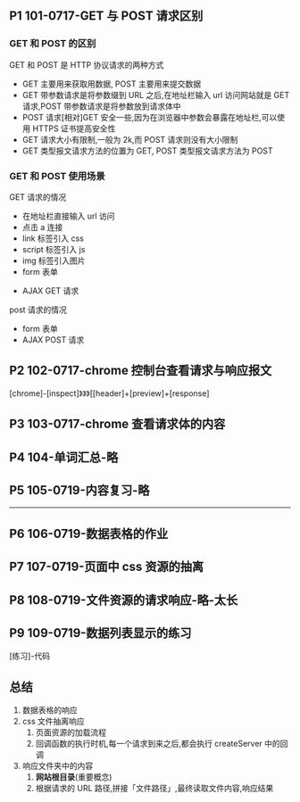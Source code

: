 ## P1 101-0717-GET 与 POST 请求区别

### GET 和 POST 的区别

GET 和 POST 是 HTTP 协议请求的两种方式

- GET 主要用来获取用数据, POST 主要用来提交数据
- GET 带参数请求是将参数缀到 URL 之后,在地址栏输入 url 访问网站就是 GET 请求,POST 带参数请求是将参数放到请求体中
- POST 请求[相对]GET 安全一些,因为在浏览器中参数会暴露在地址栏,可以使用 HTTPS 证书提高安全性
- GET 请求大小有限制,一般为 2k,而 POST 请求则没有大小限制
- GET 类型报文请求方法的位置为 GET, POST 类型报文请求方法为 POST

### GET 和 POST 使用场景

GET 请求的情况

- 在地址栏直接输入 url 访问
- 点击 a 连接
- link 标签引入 css
- script 标签引入 js
- img 标签引入图片
- form 表单<form method="get">
- AJAX GET 请求

post 请求的情况

- form 表单<form method="POST">
- AJAX POST 请求

## P2 102-0717-chrome 控制台查看请求与响应报文

[chrome]-[inspect]》》》[[header]+[preview]+[response]

## P3 103-0717-chrome 查看请求体的内容

## P4 104-单词汇总-略

## P5 105-0719-内容复习-略

---

## P6 106-0719-数据表格的作业

## P7 107-0719-页面中 css 资源的抽离

## P8 108-0719-文件资源的请求响应-略-太长

## P9 109-0719-数据列表显示的练习

[练习]-代码

## 总结

1. 数据表格的响应
2. css 文件抽离响应
   1. 页面资源的加载流程
   2. 回调函数的执行时机,每一个请求到来之后,都会执行 createServer 中的回调
3. 响应文件夹中的内容
   1. **网站根目录**(重要概念)
   2. 根据请求的 URL 路径,拼接「文件路径」,最终读取文件内容,响应结果

